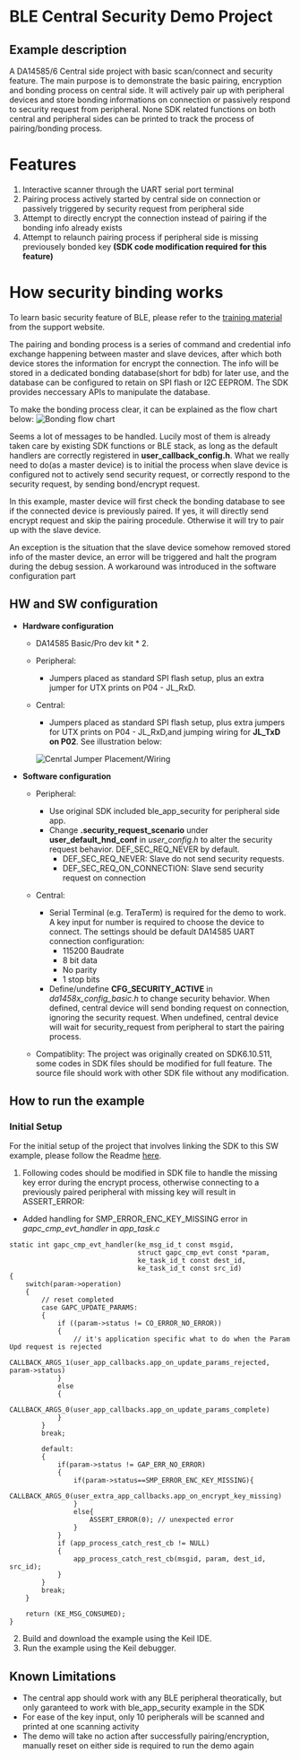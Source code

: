 # BLE Central Security Demo Project

## Example description
A DA14585/6 Central side project with basic scan/connect and security feature. The main purpose is to demonstrate the basic pairing, encryption and bonding process on central side.
It will actively pair up with peripheral devices and store bonding informations on connection or passively respond to security request from peripheral. None SDK related functions on both central and peripheral sides can be printed to track the process of pairing/bonding process.

# Features
1. Interactive scanner through the UART serial port terminal
2. Pairing process actively started by central side on connection or passively triggered by security request from peripheral side
3. Attempt to directly encrypt the connection instead of pairing if the bonding info already exists
4. Attempt to relaunch pairing process if peripheral side is missing previousely bonded key **(SDK code modification required for this feature)**

# How security binding works
To learn basic security feature of BLE, please refer to the [training material](https://support.dialog-semiconductor.com/resource/tutorial-5-ble-security-examplev12 "BLE Security Tutorial") from the support website.

The pairing and bonding process is a series of command and credential info exchange happening between master and slave devices, after which both device stores the information for encrypt the connection. The info will be stored in a dedicated bonding database(short for bdb) for later use, and the database can be configured to retain on SPI flash or I2C EEPROM. The SDK provides neccessary APIs to manipulate the database.

To make the bonding process clear, it can be explained as the flow chart below:
![Bonding flow chart](assets/flow_chart.png)

Seems a lot of messages to be handled. Lucily most of them is already taken care by existing SDK functions or BLE stack, as long as the default handlers are correctly registered in **user_callback_config.h**. What we really need to do(as a master device) is to initial the process when slave device is configured not to actively send security request, or correctly respond to the security request, by sending bond/encrypt request.

In this example, master device will first check the bonding database to see if the connected device is previously paired. If yes, it will directly send encrypt request and skip the pairing procedule. Otherwise it will try to pair up with the slave device.

An exception is the situation that the slave device somehow removed stored info of the master device, an error will be triggered and halt the program during the debug session. A workaround was introduced in the software configuration part

## HW and SW configuration
* **Hardware configuration**
	- DA14585 Basic/Pro dev kit * 2.

	* Peripheral: 
		- Jumpers placed as standard SPI flash setup, plus an extra jumper for UTX prints on P04 - JL_RxD.

	* Central:
		- Jumpers placed as standard SPI flash setup, plus extra jumpers for UTX prints on P04 - JL_RxD,and jumping wiring for **JL_TxD on P02**. See illustration below:
        
        ![Cenrtal Jumper Placement/Wiring](assets/Board_setup.png)

* **Software configuration**
	* Peripheral:
		- Use original SDK included ble_app_security for peripheral side app.
		- Change **.security_request_scenario** under **user_default_hnd_conf** in *user_config.h* to alter the security request behavior. DEF_SEC_REQ_NEVER by default.
            - DEF_SEC_REQ_NEVER: Slave do not send security requests.
            - DEF_SEC_REQ_ON_CONNECTION: Slave send security request on connection

	* Central:
		- Serial Terminal (e.g. TeraTerm) is required for the demo to work. A key input for number is required to choose the device to connect. The settings should be default DA14585 UART connection configuration:
            - 115200 Baudrate
            - 8 bit data
            - No parity
            - 1 stop bits
		- Define/undefine **CFG_SECURITY_ACTIVE** in *da1458x_config_basic.h* to change security behavior. When defined, central device will send bonding request on connection, ignoring the security request. When undefined, central device will wait for security_request from peripheral to start the pairing process.

	* Compatiblity:
The project was originally created on SDK6.10.511, some codes in SDK files should be modified for full feature.
The source file should work with other SDK file without any modification.


## How to run the example

### Initial Setup

For the initial setup of the project that involves linking the SDK to this SW example, please follow the Readme [here](https://github.com/dialog-semiconductor/BLE_SDK6_examples).

1. Following codes should be modified in SDK file to handle the missing key error during the encrypt process, otherwise connecting to a previously paired peripheral with missing key will result in ASSERT_ERROR:
- Added handling for SMP_ERROR_ENC_KEY_MISSING error in *gapc_cmp_evt_handler* in *app_task.c*
```
static int gapc_cmp_evt_handler(ke_msg_id_t const msgid,
                                struct gapc_cmp_evt const *param,
                                ke_task_id_t const dest_id,
                                ke_task_id_t const src_id)
{
    switch(param->operation)
    {
        // reset completed
        case GAPC_UPDATE_PARAMS:
        {
            if ((param->status != CO_ERROR_NO_ERROR))
            {
                // it's application specific what to do when the Param Upd request is rejected
                CALLBACK_ARGS_1(user_app_callbacks.app_on_update_params_rejected, param->status)
            }
            else
            {
                CALLBACK_ARGS_0(user_app_callbacks.app_on_update_params_complete)
            }
        }
        break;

        default:
        {
            if(param->status != GAP_ERR_NO_ERROR)
            {
                if(param->status==SMP_ERROR_ENC_KEY_MISSING){
                    CALLBACK_ARGS_0(user_extra_app_callbacks.app_on_encrypt_key_missing)
                }
                else{
                    ASSERT_ERROR(0); // unexpected error
                }
            }
            if (app_process_catch_rest_cb != NULL)
            {
                app_process_catch_rest_cb(msgid, param, dest_id, src_id);
            }
        }
        break;
    }

    return (KE_MSG_CONSUMED);
}
```

2.  Build and download the example using the Keil IDE. 
3.  Run the example using the Keil debugger.

## Known Limitations


- The central app should work with any BLE peripheral theoratically, but only garanteed to work with ble_app_security example in the SDK
- For ease of the key input, only 10 peripherals will be scanned and printed at one scanning activity
- The demo will take no action after successfully pairing/encryption, manually reset on either side is required to run the demo again

